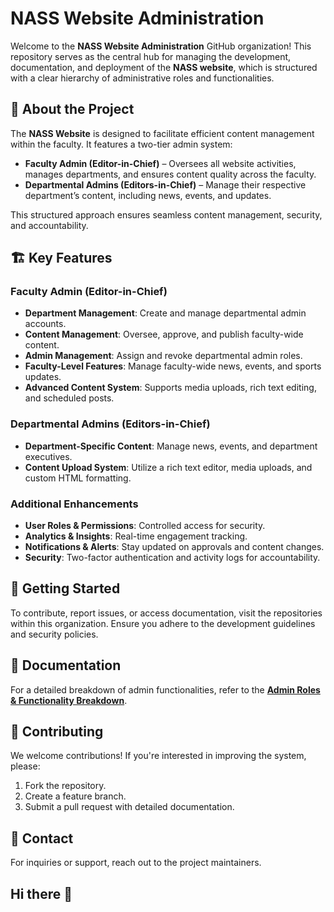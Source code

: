 # NASS Website Administration

Welcome to the **NASS Website Administration** GitHub organization! This repository serves as the central hub for managing the development, documentation, and deployment of the **NASS website**, which is structured with a clear hierarchy of administrative roles and functionalities.

## 📌 About the Project

The **NASS Website** is designed to facilitate efficient content management within the faculty. It features a two-tier admin system:

- **Faculty Admin (Editor-in-Chief)** – Oversees all website activities, manages departments, and ensures content quality across the faculty.
- **Departmental Admins (Editors-in-Chief)** – Manage their respective department’s content, including news, events, and updates.

This structured approach ensures seamless content management, security, and accountability.

## 🏗️ Key Features

### Faculty Admin (Editor-in-Chief)
- **Department Management**: Create and manage departmental admin accounts.
- **Content Management**: Oversee, approve, and publish faculty-wide content.
- **Admin Management**: Assign and revoke departmental admin roles.
- **Faculty-Level Features**: Manage faculty-wide news, events, and sports updates.
- **Advanced Content System**: Supports media uploads, rich text editing, and scheduled posts.

### Departmental Admins (Editors-in-Chief)
- **Department-Specific Content**: Manage news, events, and department executives.
- **Content Upload System**: Utilize a rich text editor, media uploads, and custom HTML formatting.

### Additional Enhancements
- **User Roles & Permissions**: Controlled access for security.
- **Analytics & Insights**: Real-time engagement tracking.
- **Notifications & Alerts**: Stay updated on approvals and content changes.
- **Security**: Two-factor authentication and activity logs for accountability.

## 🚀 Getting Started

To contribute, report issues, or access documentation, visit the repositories within this organization. Ensure you adhere to the development guidelines and security policies.

## 📖 Documentation

For a detailed breakdown of admin functionalities, refer to the **[Admin Roles & Functionality Breakdown](./docs/admin_roles.md)**.

## 👥 Contributing

We welcome contributions! If you're interested in improving the system, please:
1. Fork the repository.
2. Create a feature branch.
3. Submit a pull request with detailed documentation.

## 📧 Contact

For inquiries or support, reach out to the project maintainers.
## Hi there 👋

<!--

**Here are some ideas to get you started:**

🙋‍♀️ A short introduction - what is your organization all about?
🌈 Contribution guidelines - how can the community get involved?
👩‍💻 Useful resources - where can the community find your docs? Is there anything else the community should know?
🍿 Fun facts - what does your team eat for breakfast?
🧙 Remember, you can do mighty things with the power of [Markdown](https://docs.github.com/github/writing-on-github/getting-started-with-writing-and-formatting-on-github/basic-writing-and-formatting-syntax)
-->
